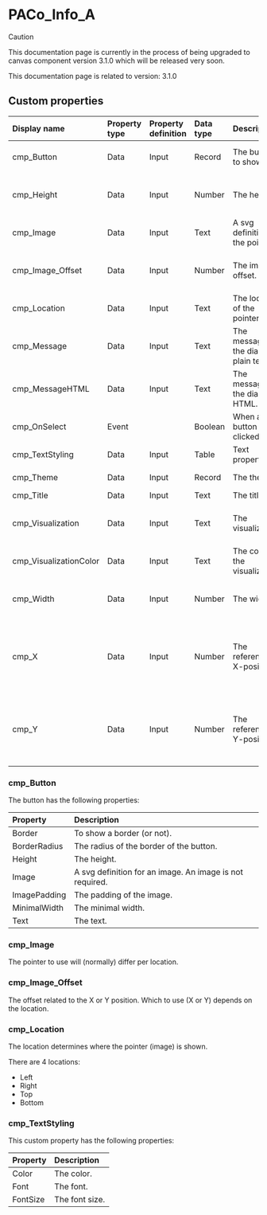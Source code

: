 # PACo_Info_A

> [!CAUTION]
> This documentation page is currently in the process of being upgraded to canvas component version 3.1.0 which will be released very soon.

This documentation page is related to version: 3.1.0



## Custom properties

| Display name | Property type | Property definition | Data type | Description | Memo
| :--- | :--- | :--- | :--- | :--- | :--- |
| cmp_Button | Data | Input | Record | The button to show. | See the documention about cmp_Button below. |
| cmp_Height | Data | Input | Number | The height. | The height of the info-box. This includes 2 times the visualization size. |
| cmp_Image | Data | Input | Text | A svg definition for the pointer. | See the documention about cmp_Image below. |
| cmp_Image_Offset | Data | Input | Number | The image offset. | See the documention about cmp_Image_Offset below. |
| cmp_Location | Data | Input | Text | The location of the pointer. | See the documention about cmp_Location below. |
| cmp_Message | Data | Input | Text | The message of the dialog in plain text. |  |
| cmp_MessageHTML | Data | Input | Text | The message of the dialog in HTML. |  |
| cmp_OnSelect | Event |  | Boolean | When a button is clicked on. |  |
| cmp_TextStyling | Data | Input | Table | Text properties. |  |
| cmp_Theme | Data | Input | Record | The theme. | See the documention on theming. |
| cmp_Title | Data | Input | Text | The title |  |
| cmp_Visualization | Data | Input | Text | The visualization. | See the documention of PACo canvas component PACo_Visualization_A. |
| cmp_VisualizationColor | Data | Input | Text | The color of the visualization. | |
| cmp_Width | Data | Input | Number | The width. | The width of the info-box. This includes 2 times the visualization size. |
| cmp_X | Data | Input | Number | The reference X-position. | This is the X value of the top-left coordinate of the info-box. The visualization size of 10 has to be taken into account. |
| cmp_Y | Data | Input | Number | The reference Y-position. | This is the Y value of the top-left coordinate of the info-box. The visualization size of 10 has to be taken into account. |

### cmp_Button
The button has the following properties:

| Property | Description |
| :--- | :--- |
| Border | To show a border (or not). |
| BorderRadius | The radius of the border of the button. |
| Height | The height.|
| Image | A svg definition for an image. An image is not required. |
| ImagePadding | The padding of the image. |
| MinimalWidth | The minimal width. |
| Text | The text. |

### cmp_Image
The pointer to use will (normally) differ per location.

### cmp_Image_Offset
The offset related to the X or Y position. Which to use (X or Y) depends on the location.

### cmp_Location
The location determines where the pointer (image) is shown.

There are 4 locations:
- Left
- Right
- Top
- Bottom

### cmp_TextStyling
This custom property has the following properties:

| Property | Description |
| :--- | :--- |
| Color | The color. |
| Font | The font. |
| FontSize | The font size. |
